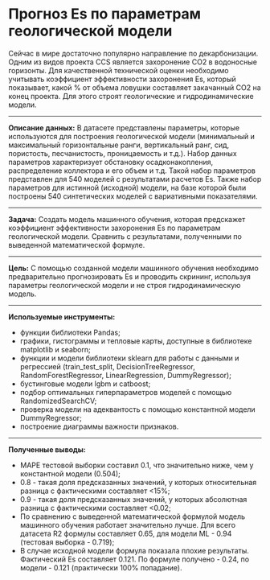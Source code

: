 # Прогноз Es по параметрам геологической модели
Сейчас в мире достаточно популярно направление по декарбонизации. Одним из видов проекта CCS является захоронение СО2 в водоносные горизонты. Для качественной технической оценки необходимо учитывать
коэффициент эффективности захоронения Es, который показывает, какой % от объема ловушки составляет закачанный СО2 на конец проекта. Для этого строят геологические и гидродинамические модели.  
________

**Описание данных:** В датасете представлены параметры, которые используются для построения геологической модели (минимальный и максимальный горизонтальные ранги, вертикальный ранг, сид, 
пористость, песчанистость, проницаемость и т.д.). Набор данных параметров характеризует обстановку осадконакопления, распределение коллектора и его объем и т.д. Такой набор параметров представлен для 540 моделей
с результатами расчетов Es. Также набор параметров для истинной (исходной) модели, на базе которой были построены 540 синтетических моделей с вариативными показателями. 
________

**Задача:** Создать модель машинного обучения, которая предскажет коэффициент эффективности захоронения Es по параметрам геологической модели. Сравнить с результатами, полученными по выведенной математической формуле. 
________

**Цель:** С помощью созданной модели машинного обучения необходимо предварительно прогнозировать Es и проводить скрининг, используя параметры геологической модели и не строя гидродинамическую модель. 
________

**Используемые инструменты:**
* функции библиотеки Pandas;
* графики, гистограммы и тепловые карты, доступные в библиотеке matplotlib и seaborn;
* функции и модели библиотеки sklearn для работы с данными и регрессией (train_test_split, DecisionTreeRegressor, RandomForestRegressor, LinearRegression, DummyRegressor);
* бустинговые модели lgbm и catboost;
* подбор оптимальных гиперпараметров моделей с помощью RandomizedSearchCV;
* проверка модели на адеквантость с помощью константной модели DummyRegressor;
* построение диаграммы важности признаков.
________

**Полученные выводы:**
* MAPE тестовой выборки составил 0.1, что значительно ниже, чем у константной модели (0.504);
* 0.8 - такая доля предсказанных значений, у которых относительная разница с фактическими составляет <15%;
* 0.9 - такая доля предсказанных значений, у которых абсолютная разница с фактическими составляет <0.02;
* По сравнению с выведенной математической формулой модель машинного обучения работает значительно лучше. Для всего датасета R2 формулы составляет 0.65, для модели ML - 0.94 (тестовая выборка - 0.719);
* В случае исходной модели формула показала плохие результаты. Фактический Es составляет 0.121. По формуле получено - 0.24, по модели - 0.121 (практически 100% попадание).  
